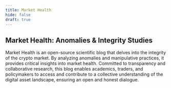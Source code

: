 ```yaml
---
title: Market Health
hide: false
draft: true
---
```

## Market Health: Anomalies & Integrity Studies
 Market Health is an open-source scientific blog that delves into the integrity of the crypto market. By analyzing anomalies and manipulative practices, it provides critical insights into market health. Committed to transparency and collaborative research, this blog enables academics, traders, and policymakers to access and contribute to a collective understanding of the digital asset landscape, ensuring an open and honest dialogue.